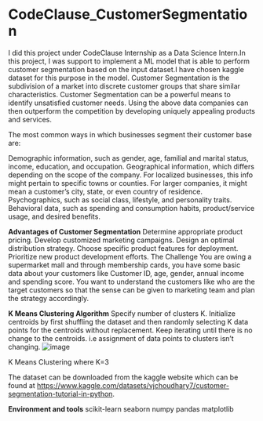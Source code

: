 # CodeClause_CustomerSegmentation

I did this project under CodeClause Internship as a Data Science Intern.In this project, I was support to implement a ML model that is able to perform customer segmentation based on the input dataset.I have chosen kaggle dataset for this purpose in the model.
Customer Segmentation is the subdivision of a market into discrete customer groups that share similar characteristics. Customer Segmentation can be a powerful means to identify unsatisfied customer needs. Using the above data companies can then outperform the competition by developing uniquely appealing products and services.

The most common ways in which businesses segment their customer base are:

Demographic information, such as gender, age, familial and marital status, income, education, and occupation.
Geographical information, which differs depending on the scope of the company. For localized businesses, this info might pertain to specific towns or counties. For larger companies, it might mean a customer’s city, state, or even country of residence.
Psychographics, such as social class, lifestyle, and personality traits.
Behavioral data, such as spending and consumption habits, product/service usage, and desired benefits.

<b>Advantages of Customer Segmentation</b>
  Determine appropriate product pricing.
  Develop customized marketing campaigns.
  Design an optimal distribution strategy.
  Choose specific product features for deployment.
  Prioritize new product development efforts.
The Challenge
You are owing a supermarket mall and through membership cards, you have some basic data about your customers like Customer ID, age, gender, annual income and spending score. You want to understand the customers like who are the target customers so that the sense can be given to marketing team and plan the strategy accordingly.

<b>K Means Clustering Algorithm</b>
Specify number of clusters K.
Initialize centroids by first shuffling the dataset and then randomly selecting K data points for the centroids without replacement.
Keep iterating until there is no change to the centroids. i.e assignment of data points to clusters isn’t changing.
![image](https://user-images.githubusercontent.com/78408338/198832009-7d8f7140-761f-4abd-b91c-efd6b347b75e.png)


K Means Clustering where K=3

The dataset can be downloaded from the kaggle website which can be found at https://www.kaggle.com/datasets/vjchoudhary7/customer-segmentation-tutorial-in-python.

<b>Environment and tools</b>
  scikit-learn
  seaborn
  numpy
  pandas
  matplotlib
